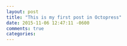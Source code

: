 ```yaml
---
layout: post
title: "This is my first post in Octopress"
date: 2015-11-06 12:47:11 -0600
comments: true
categories: 
---
```

